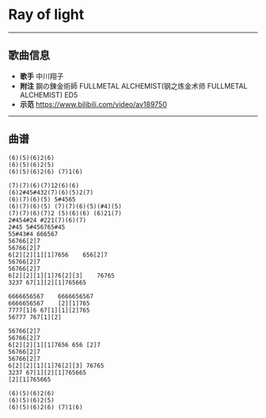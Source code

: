 # Ray of light

---

## 歌曲信息

- **歌手** 中川翔子
- **附注** 鋼の錬金術師 FULLMETAL ALCHEMIST(钢之炼金术师 FULLMETAL ALCHEMIST) ED5
- **示范** https://www.bilibili.com/video/av189750

---

## 曲谱

```
(6)(5)(6)2(6)
(6)(5)(6)2(5)
(6)(5)(6)2(6) (7)1(6)

(7)(7)(6)(7)12(6)(6)
(6)2#45#432(7)(6)(5)2(7)
(6)(7)(6)(5) 5#4565
(6)(7)(6)(5) (7)(7)(6)(5)(#4)(5)
(7)(7)(6)(7)2 (5)(6)(6) (6)21(7)
2#454#24 #221(7)(6)(7)
2#45 5#456765#45
55#43#4 666567
56766[2]7
56766[2]7
6[2][2][1][1]7656    656[2]7
56766[2]7
56766[2]7
6[2][2][1][1]76[2][3]    76765
3237 67[1][2][1]765665

6666656567    6666656567
6666656567    [2][1]765
7777[1]6 67[1][1][2]765
56777 767[1][2]

56766[2]7
56766[2]7
6[2][2][1][1]7656 656 [2]7
56766[2]7
56766[2]7
6[2][2][1][1]76[2][3] 76765
3237 67[1][2][1]765665
[2][1]765665

(6)(5)(6)2(6)
(6)(5)(6)2(5)
(6)(5)(6)2(6) (7)1(6)
```

